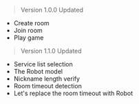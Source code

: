 > Version 1.0.0 Updated

- Create room
- Join room
- Play game

> Version 1.1.0 Updated

- Service list selection
- The Robot model
- Nickname length verify
- Room timeout detection
- Let's replace the room timeout with Robot